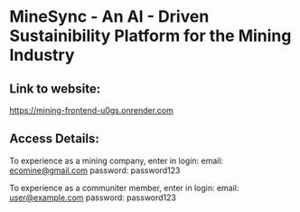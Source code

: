 # MineSync - An AI - Driven Sustainibility Platform for the Mining Industry

## Link to website:

https://mining-frontend-u0gs.onrender.com

## Access Details:
To experience as a mining company, enter in login:
email: ecomine@gmail.com
password: password123

To experience as a communiter member, enter in login:
email: user@example.com
password: password123
